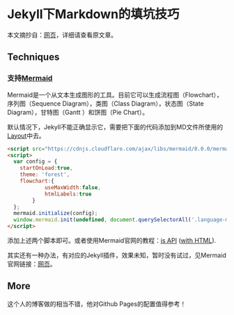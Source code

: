 # Jekyll下Markdown的填坑技巧

本文摘抄自：[网页](https://eipi10.cn/others/2019/12/07/jekyll-markdown-skills/)，详细请查看原文章。

## Techniques

### 支持[Mermaid](https://mermaidjs.github.io/)

Mermaid是一个从文本生成图形的工具。目前它可以生成流程图（Flowchart），序列图（Sequence Diagram），类图（Class Diagram），状态图（State Diagram），甘特图（Gantt ）和饼图（Pie Chart）。

默认情况下，Jekyll不能正确显示它，需要把下面的代码添加到MD文件所使用的[Layout](https://jekyllrb.com/docs/layouts/)中去。

```html
<script src="https://cdnjs.cloudflare.com/ajax/libs/mermaid/8.0.0/mermaid.min.js"></script>
<script>
  var config = {
    startOnLoad:true,
    theme: 'forest',
    flowchart:{
            useMaxWidth:false,
            htmlLabels:true
        }
  };
  mermaid.initialize(config);
  window.mermaid.init(undefined, document.querySelectorAll('.language-mermaid'));
</script>
```

添加上述两个脚本即可。或者使用Mermaid官网的教程：[js API](https://mermaid.js.org/intro/n00b-gettingStarted.html#_3-calling-the-javascript-api) ([with HTML](https://mermaid.js.org/config/Tutorials.html#mermaid-with-html)). 

其实还有一种办法，有对应的Jekyll插件，效果未知，暂时没有试过，见Mermaid官网链接：[网页](https://mermaid.js.org/misc/integrations.html#other)。

## More

这个人的博客做的相当不错，他对Github Pages的配置值得参考！